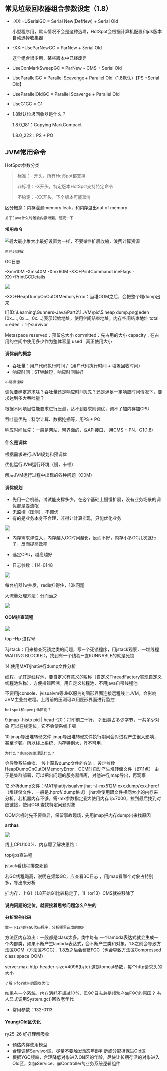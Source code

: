 ## 常见垃圾回收器组合参数设定（1.8）

- -XX:+USerialGC = Serial New(DefNew) + Serial Old

  小型程序用，默认情况不会是这种选项，HotSpot会根据计算机配置和jdk版本自动选择收集器

- -XX:+UseParNewGC = ParNew + Serial Old

  这个组合很少用，某些版本中已经废弃

- UseConMarkSweepGC = ParNew + CMS + Serial Old

- UseParallelGC = Parallel Scavenge + Parallel Old（1.8默认）【PS +Serial Old】

- UseParallelOldGC = Parallel Scavenge + Parallel Old

- UseG1GC = G1

- 1.8默认垃圾回收器是什么？

  1.8.0_181：Copying MarkCompact

  1.8.0_222：PS + PO







## JVM常用命令

HotSpot参数分类

> 标准：- 开头，所有HotSpot都支持
>
> 非标准：-X开头，特定版本HotSpot支持特定命令
>
> 不稳定：-XX开头，下个版本可能取消



区分概念：内存泄漏memory leak，和内存溢出out of memory

```
关于Java什么时候会内存泄漏，研究一下
```



#### 常用命令

<img src=".\pic\GC参数.png" style="zoom: 80%; float:left" />

最大最小堆大小最好设置为一样，不要弹性扩展收缩，浪费计算资源

```
再充分理解
```

GC日志

-Xmn10M -Xms40M -Xmx60M -XX:+PrintCommandLineFlags -XX:+PrintGCDetails 

![](D:\Learning\Gunners-Java\Part2\1.JVM\pic\4.GC日志.png)

-XX:+HeapDumpOnOutOfMemoryError：当堆OOM之后，会把整个堆dump出来

 ![](D:\Learning\Gunners-Java\Part2\1.JVM\pic\5.heap dump.png)eden
[0x...., 0x...., 0x....)表示起始地址，使用空间结束地址，内存空间结束地址
total = eden + 1个survivor

Metaspace
reserved：预留总大小
committed：先占用的大小
capacity：在占用的空间中使用多少作为整体容量 
used：真正使用大小 

#### 调优前的概念

- 吞吐量：用户代码执行时间  /（用户代码执行时间 + 垃圾回收时间）
- 响应时间：STW越短，响应时间越好

```
不是很理解
```

调优要确定追求啥？吞吐量还是响应时间优先？还是满足一定响应时间情况下，要求达到多大吞吐量？

根据不同项目性能要求进行压测，达不到要求则调优，调不了加内存加CPU

吞吐量优先：科学计算、数据挖掘等，用PS + PO

响应时间优先：一般是网站，带界面的，或API接口，  用CMS + PN、G1(1.8)

#### 什么是调优 

根据需求进行JVM规划和预调优

优化运行JVM运行环境（慢，卡顿） 

解决JVM运行过程中出现的各种问题（OOM） 

#### 调优规划

- 先用一台机器，试试能支撑多少，在这个基础上慢慢扩展，没有业务场景的调优都是耍流氓
- 无监控（压测），不调优
- 有的是业务本身不合理，非得让计算实现，只能优化业务

![ ](.\pic\6.调优步骤.png)

- 内存需求弹性大，内存越大GC时间越长，反而不好，内存小多GC几次就行了，反而提高效率
- 选定CPU，越高越好

- 日志参数：114-0148

![](D:\Learning\Gunners-Java\Part2\1.JVM\pic\案例1.png)

每台机器1w并发，redis扛得住，10k问题

大流量处理方法：分而治之

![](D:\Learning\Gunners-Java\Part2\1.JVM\pic\JVM实际问题.png)



#### OOM排查流程

![](D:\Learning\Gunners-Java\Part2\1.JVM\pic\排查流程.png)

top -Hp 进程号  

7.jstack：用来排查死锁之类的问题，写一个死锁程序，用jstack观察，一堆线程WAITING BLOCKED，找到有一个线程一直RUNNABLE的就是死锁

14.使用MAT/jhat进行dump文件分析

线程，尤其是线程池，要自定义有意义的名称（自定义ThreadFactory实现自定义线程池名称），方便排错回溯。用自定义线程池，不用java自带线程池

不要用jconsole、jvisualvm等JMX服务的图形界面连接远程线上JVM，会影响JVM主业务进程。上线前的压测可以用图形界面进行监控	

```
hotspot和openjdk区别？   
```

9.jmap -histo pid | head -20：打印前二十行， 列出类占多少字节，一共多少对象
可以在线定位，它不会使系统卡顿

10.jmap导出堆转储文件
jmap导出堆转储文件执行期间会对进程产生很大影响，甚至卡顿。所以线上系统，内存特别大，万不可用，

```
为什么？dump的原理是什么？
```

会导致系统瘫痪，
线上获取dump文件的方法：
设定参数HeapDumpOnOutOfMemoryError，OOM时自动产生堆转储文件（即11点）
由于是集群部署，可以把出问题的服务器隔离，对他进行jmap导出，再观察 

12.分析dump文件：MAT/jhat/jvisualvm
jhat -J-mx512M xxx.dump/xxx.hprof（堆转储文件，一般是.hprof/.dump格式）
	jhat会使用跟文件相同大小的内存来分析，若机器内存不够，需-mx参数指定最大使用内存
	ip:7000，拉到最后找到对应链接，使用OQL查找特定问题对象

OOM宕机时先不要重启，保留事故现场，先用jmap把内存dump出来找原因

**arthas**

![](.\pic\arthas.png)

线上CPU100%、内存爆了解决思路：

top/jps查进程

jstack看线程排查死锁

若GC线程飚高，说明在频繁GC，应查看GC日志 ，用jmap看哪个对象占特别多，导出来分析

扩内存，上G1（1.8开始G1比较稳定了，11（or13）CMS就被移除了 

#### 说完问题的定位，就要接着思考问题怎么产生的

**分析案例代码**

```
做一下124的FGC代码程序，分析哪里造成的OOM
```

方法区内存溢出：一般都是class太多。类中每有 一个lambda表达式就会生成一个内部类，如果不断产生lambda表达式，会不断产生类和对象，1.8之前会导致方法区OOM（方法区不GC），1.8及之后会频繁FGC（也会导致方法区Compressed class space OOM）

server.max-http-header-size=4096(byte)
这是tomcat参数，每个http请求头的大小

```
了解下for循环的回收优化
```

如果有一个系统，内存消耗不超过10%，但GC日志总是频繁产生FGC的原因？
有人显式调用System.gc()回收老年代 

- 常用参数：132-0113





#### Young/Old区优化

ry25-26 好好理解吸收

- 预估内存使用模型 
- 合理调整Survivor区，尽量不要触发动态年龄判断或分配担保进Old区
- 根据YGC频率，合理降低对象进入Old区的年龄，尽快让长期存活的对象进入Old区，如@Service、@Controller的业务系统逻辑组件